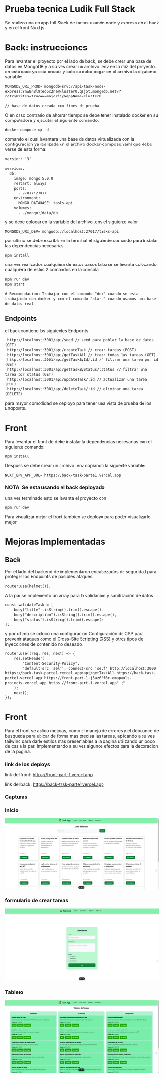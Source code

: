 
# Prueba tecnica Ludik Full Stack

Se realizo una un app full Stack de tareas usando node y express en el back y en el front Nuxt.js

# Back: instrucciones
Para levantar el proyecto por el lado de back, se debe crear una base de datos en MongoDB y a su ves crear un archivo .env en la raiz del proyecto. en este caso ya esta creada y solo se debe pegar en el archivo la siguiente variable:
```
MONGODB_URI_PROD= mongodb+srv://api-task-node-express:YnwBn8l9ted6c2na@cluster0.qzj5t.mongodb.net/?retryWrites=true&w=majority&appName=Cluster0

// base de datos creada con fines de prueba

``` 

O en caso contrario de ahorrar tiempo se debe tener instalado docker en su computadora y ejecutar el siguiente comando:

```
docker-compose up -d

```

comando el cual levantara una base de datos virtualizada con la configuracion ya realizada en el archivo docker-compose.yaml que debe verse de esta forma:

```
version: '3'

services:
  db:
    image: mongo:5.0.0
    restart: always
    ports:
      - 27017:27017
    environment:
      MONGO_DATABASE: tasks-api  
    volumes:
      - ./mongo:/data/db

```

y se debe colocar en la variable del archivo .env el siguiente valor
```
MONGODB_URI_DEV= mongodb://localhost:27017/tasks-api

``` 
por ultimo se debe escribir en la terminal el siguiente comando para instalar las dependencias necesarias
```
npm install

```
una ves realizados cualquiera de estos pasos la base se levanta colocando cualquiera de estos 2 comandos en la consola

```
npm run dev
npm start

# Recomendacion: Trabajar con el comando "dev" cuando se esta trabajando con docker y con el comando "start" cuando usamos una base de datos real

```

## Endpoints
el back contiene los siguientes Endpoints.
```
 http://localhost:3001/api/seed // seed para poblar la base de datos (GET)
 http://localhost:3001/api/createTask // crear tareas (POST)
 http://localhost:3001/api/getTaskAll // traer todas las tareas (GET)
 http://localhost:3001/api/getTaskById/:id // filtrar una tarea por id (GET)
 http://localhost:3001/api/getTaskByStatus/:status // filtrar una tarea por status (GET)
 http://localhost:3001/api/updateTask/:id // actualizar una tarea (PUT)
 http://localhost:3001/api/deleteTask/:id // eliminar una tarea (DELETE)

``` 
para mayor comodidad se deployo para tener una vista de prueba de los Endpoints.



# Front

Para levantar el front de debe instalar la dependencias necesarias con el siguiente comando:
```
npm install
```
Despues se debe crear un archivo .env copiando la siguente variable:

```
NUXT_ENV_APP_URL= https://back-task-parte1.vercel.app
```
### NOTA:  Se esta usando el back deployado 
una ves terminado esto se levanta el proyecto con 
```
npm run dev
```
Para visualizar mejor el front tambien se deployo para poder visualizarlo mejor

# Mejoras Implementadas

## Back
Por el lado del backend de implementaron encabezados de seguridad para proteger los Endpoints de posibles ataques.

```
router.use(helmet());

```

A la par se implemento un array para la validacion y sanitización de datos
```
const validateTask = [
    body("title").isString().trim().escape(),
    body("description").isString().trim().escape(),
    body("status").isString().trim().escape()
];
```

y por ultimo se coloco  una configuracion Configuración de CSP para prevenir ataques 
como el Cross-Site Scripting (XSS) y otros tipos de inyecciones de contenido no deseado.

```
router.use((req, res, next) => {
    res.setHeader(
        "Content-Security-Policy",
        "default-src 'self'; connect-src 'self' http://localhost:3000 https://back-task-parte1.vercel.app/api/getTaskAll https://back-task-parte1.vercel.app https://front-part-1-j3az6ff6r-emapauls-projects.vercel.app https://front-part-1.vercel.app' ;"
    );
    next();
});
```

# Front
Para el front se aplico mejoras, como el manejo de errores y el debounce de busqueda para ubicar de forma mas precisa las tareas, aplicando a su ves tailwind para darle estilos mas presentables a la pagina utilizando un poco de css a la par. Implementando a su ves algunos efectos para la decoracion de la pagina.


### link de los deploys
link del front: https://front-part-1.vercel.app

link del back: https://back-task-parte1.vercel.app

### Capturas

### Inicio
![alt text](image.png)

### formulario de crear tareas
![alt text](image-1.png)

### Tablero
![alt text](image-2.png)